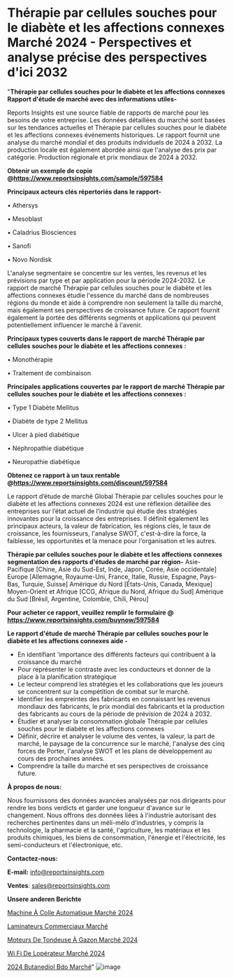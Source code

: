 # Thérapie par cellules souches pour le diabète et les affections connexes Marché 2024 - Perspectives et analyse précise des perspectives d'ici 2032

"<strong>Thérapie par cellules souches pour le diabète et les affections connexes Rapport d'étude de marché avec des informations utiles-</strong>

Reports Insights est une source fiable de rapports de marché pour les besoins de votre entreprise. Les données détaillées du marché sont basées sur les tendances actuelles et Thérapie par cellules souches pour le diabète et les affections connexes événements historiques. Le rapport fournit une analyse du marché mondial et des produits individuels de 2024 à 2032. La production locale est également abordée ainsi que l'analyse des prix par catégorie. Production régionale et prix mondiaux de 2024 à 2032.

<strong><b>Obtenir un exemple de copie @</b></strong><a href=https://www.reportsinsights.com/sample/597584><strong><b>https://www.reportsinsights.com/sample/597584</b></strong></a>

<b>Principaux acteurs clés répertoriés dans le rapport-</b>

<b> </b>• Athersys

• Mesoblast

• Caladrius Biosciences

• Sanofi

• Novo Nordisk

L'analyse segmentaire se concentre sur les ventes, les revenus et les prévisions par type et par application pour la période 2024-2032. Le rapport de marché Thérapie par cellules souches pour le diabète et les affections connexes étudie l'essence du marché dans de nombreuses régions du monde et aide à comprendre non seulement la taille du marché, mais également ses perspectives de croissance future. Ce rapport fournit également la portée des différents segments et applications qui peuvent potentiellement influencer le marché à l'avenir.

<strong>Principaux types couverts dans le rapport de marché Thérapie par cellules souches pour le diabète et les affections connexes :</strong>

• Monothérapie

• Traitement de combinaison

<strong>Principales applications couvertes par le rapport de marché Thérapie par cellules souches pour le diabète et les affections connexes :</strong>

• Type 1 Diabète Mellitus

• Diabète de type 2 Mellitus

• Ulcer à pied diabétique

• Néphropathie diabétique

• Neuropathie diabétique

<strong><b>Obtenez ce rapport à un taux rentable @</b></strong><a href=https://www.reportsinsights.com/discount/597584><strong><b>https://www.reportsinsights.com/discount/597584</b></strong></a>

Le rapport d’étude de marché Global Thérapie par cellules souches pour le diabète et les affections connexes 2024 est une réflexion détaillée des entreprises sur l’état actuel de l’industrie qui étudie des stratégies innovantes pour la croissance des entreprises. Il définit également les principaux acteurs, la valeur de fabrication, les régions clés, le taux de croissance, les fournisseurs, l'analyse SWOT, c'est-à-dire la force, la faiblesse, les opportunités et la menace pour l'organisation et les autres.

<strong>Thérapie par cellules souches pour le diabète et les affections connexes segmentation des rapports d'études de marché par région-</strong>
Asie-Pacifique [Chine, Asie du Sud-Est, Inde, Japon, Corée, Asie occidentale]
Europe [Allemagne, Royaume-Uni, France, Italie, Russie, Espagne, Pays-Bas, Turquie, Suisse]
Amérique du Nord [États-Unis, Canada, Mexique]
Moyen-Orient et Afrique [CCG, Afrique du Nord, Afrique du Sud]
Amérique du Sud [Brésil, Argentine, Colombie, Chili, Pérou]

<strong>Pour acheter ce rapport, veuillez remplir le formulaire @   <a href=https://www.reportsinsights.com/buynow/597584>https://www.reportsinsights.com/buynow/597584</a></strong>

<strong>Le rapport d'étude de marché Thérapie par cellules souches pour le diabète et les affections connexes aide -</strong>
<ul>
  <li>En identifiant 'importance des différents facteurs qui contribuent à la croissance du marché</li>
  <li>Pour représenter le contraste avec les conducteurs et donner de la place à la planification stratégique</li>
  <li>Le lecteur comprend les stratégies et les collaborations que les joueurs se concentrent sur la compétition de combat sur le marché.</li>
  <li>Identifier les empreintes des fabricants en connaissant les revenus mondiaux des fabricants, le prix mondial des fabricants et la production des fabricants au cours de la période de prévision de 2024 à 2032.</li>
  <li>Étudier et analyser la consommation globale Thérapie par cellules souches pour le diabète et les affections connexes</li>
  <li>Définir, décrire et analyser le volume des ventes, la valeur, la part de marché, le paysage de la concurrence sur le marché, l'analyse des cinq forces de Porter, l'analyse SWOT et les plans de développement au cours des prochaines années.</li>
  <li>Comprendre la taille du marché et ses perspectives de croissance future.</li>
</ul>
<strong>À propos de nous:</strong>

Nous fournissons des données avancées analysées par nos dirigeants pour rendre les bons verdicts et garder une longueur d'avance sur le changement. Nous offrons des données liées à l'industrie autorisant des recherches pertinentes dans un méli-mélo d'industries, y compris la technologie, la pharmacie et la santé, l'agriculture, les matériaux et les produits chimiques, les biens de consommation, l'énergie et l'électricité, les semi-conducteurs et l'électronique, etc.

<strong>Contactez-nous:</strong>

<strong>E-mail:</strong> <a href=mailto:info@reportsinsights.com>info@reportsinsights.com</a>

<strong>Ventes</strong>: <a href=mailto:sales@reportsinsights.com>sales@reportsinsights.com</a>

<strong>Unsere anderen Berichte</strong>

<a href=https://www.linkedin.com/pulse/machine-à-colle-automatique-marché-aperçu-des-gfzdc/>Machine À Colle Automatique Marché 2024</a>

<a href=https://www.linkedin.com/pulse/laminateurs-commerciaux-march%C3%A9-de-la-taille-lvhfc/>Laminateurs Commerciaux Marché</a>

<a href=https://www.linkedin.com/pulse/moteurs-de-tondeuse-à-gazon-marchétaille-globale-mdwpc/>Moteurs De Tondeuse À Gazon Marché 2024</a>

<a href=https://www.linkedin.com/pulse/wi-fi-de-lopérateur-marché-principales-tendances-fzfxc/>Wi Fi De Lopérateur Marché 2024</a>

<a href=https://www.linkedin.com/pulse/2024-butanediol-bdo-march%C3%A9-informations-couvertes-rmsbc/>2024 Butanediol Bdo Marché</a>"
![image](https://github.com/gayatrid12/RItrends/assets/158473851/6478da51-75dd-42ac-b61f-4a3fcaf6ea16)
